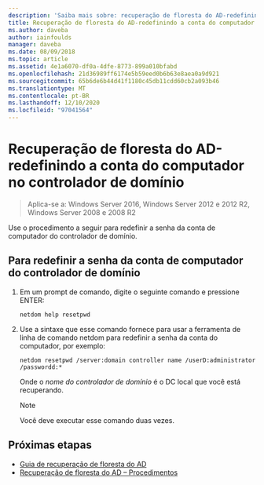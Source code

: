 ```yaml
---
description: 'Saiba mais sobre: recuperação de floresta do AD-redefinindo a conta do computador no controlador de domínio'
title: Recuperação de floresta do AD-redefinindo a conta do computador no controlador de domínio
ms.author: daveba
author: iainfoulds
manager: daveba
ms.date: 08/09/2018
ms.topic: article
ms.assetid: 4e1a6070-df0a-4dfe-8773-899a010bfabd
ms.openlocfilehash: 21d36989ff6174e5b59eed0b6b63e8aea0a9d921
ms.sourcegitcommit: 65b6de6b44d41f1180c45db11cdd60cb2a093b46
ms.translationtype: MT
ms.contentlocale: pt-BR
ms.lasthandoff: 12/10/2020
ms.locfileid: "97041564"
---
```

# <a name="ad-forest-recovery---resetting-the-computer-account-on-the-dc"></a>Recuperação de floresta do AD-redefinindo a conta do computador no controlador de domínio

>Aplica-se a: Windows Server 2016, Windows Server 2012 e 2012 R2, Windows Server 2008 e 2008 R2

 Use o procedimento a seguir para redefinir a senha da conta de computador do controlador de domínio.

## <a name="to-reset-the-computer-account-password-of-the-domain-controller"></a>Para redefinir a senha da conta de computador do controlador de domínio

1. Em um prompt de comando, digite o seguinte comando e pressione ENTER:

   ```
   netdom help resetpwd
   ```

2. Use a sintaxe que esse comando fornece para usar a ferramenta de linha de comando netdom para redefinir a senha da conta do computador, por exemplo:

   ```
   netdom resetpwd /server:domain controller name /userD:administrator /passwordd:*
   ```

    Onde o *nome do controlador de domínio* é o DC local que você está recuperando.

   > [!NOTE]
   > Você deve executar esse comando duas vezes.

## <a name="next-steps"></a>Próximas etapas

- [Guia de recuperação de floresta do AD](AD-Forest-Recovery-Guide.md)
- [Recuperação de floresta do AD – Procedimentos](AD-Forest-Recovery-Procedures.md)
